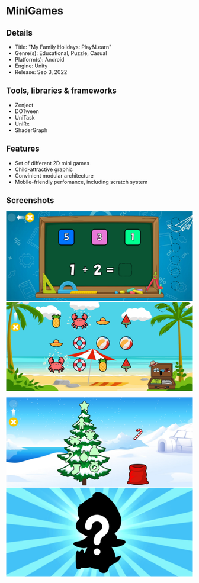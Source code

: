 # MiniGames

## Details
* Title: "My Family Holidays: Play&Learn"
* Genre(s): Educational, Puzzle, Casual 
* Platform(s): Android
* Engine: Unity
* Release:  Sep 3, 2022

## Tools, libraries & frameworks
* Zenject
* DOTween
* UniTask
* UniRx
* ShaderGraph

## Features
* Set of different 2D mini games
* Child-attractive graphic
* Convinient modular architecture
* Mobile-friendly perfomance, including scratch system   

## Screenshots

<img src="/Screenshots/1.png"/> <img src="/Screenshots/2.png"/> 

<img src="/Screenshots/3.png"/> <img src="/Screenshots/4.png"/>
